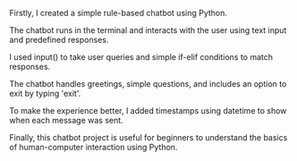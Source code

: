 Firstly, I created a simple rule-based chatbot using Python.

The chatbot runs in the terminal and interacts with the user using text input and predefined responses.

I used input() to take user queries and simple if-elif conditions to match responses.

The chatbot handles greetings, simple questions, and includes an option to exit by typing 'exit'.

To make the experience better, I added timestamps using datetime to show when each message was sent.

Finally, this chatbot project is useful for beginners to understand the basics of human-computer interaction using Python.
